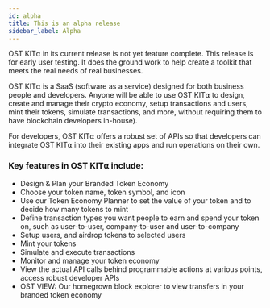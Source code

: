 ```yaml
---
id: alpha
title: This is an alpha release
sidebar_label: Alpha
---
```


OST KIT⍺ in its current release is not yet feature complete. This release is for early user testing. It does the ground work to help create a toolkit that meets the real needs of real businesses.

OST KIT⍺ is a SaaS (software as a service) designed for both business people and developers. Anyone will be able to use OST KIT⍺ to design, create and manage their crypto economy, setup transactions and users, mint their tokens, simulate transactions, and more, without requiring them to have blockchain developers in-house).

For developers, OST KIT⍺ offers a robust set of APIs so that developers can integrate OST KIT⍺ into their existing apps and run operations on their own.

### Key features in OST KIT⍺ include:
* Design & Plan your Branded Token Economy 
* Choose your token name, token symbol, and icon
* Use our Token Economy Planner to set the value of your token and to decide how many tokens to mint
* Define transaction types you want people to earn and spend your token on, such as user-to-user, company-to-user and user-to-company
* Setup users, and airdrop tokens to selected users
* Mint your tokens
* Simulate and execute transactions 
* Monitor and manage your token economy
* View the actual API calls behind programmable actions at various points, access robust developer APIs
* OST VIEW: Our homegrown block explorer to view transfers in your branded token economy



